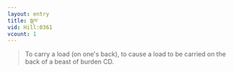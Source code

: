 ```yaml
---
layout: entry
title: སྒལ་
vid: Hill:0361
vcount: 1
---
```

> To carry a load (on one's back), to cause a load to be carried on the back of a beast of burden CD\.

